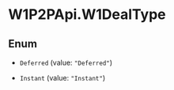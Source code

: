 # W1P2PApi.W1DealType

## Enum


* `Deferred` (value: `"Deferred"`)

* `Instant` (value: `"Instant"`)



